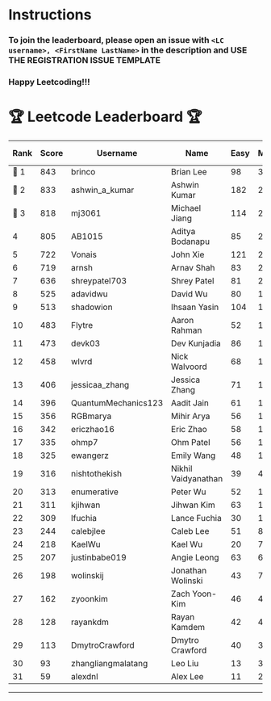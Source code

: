 # Instructions
### To join the leaderboard, please open an issue with `<LC username>, <FirstName LastName>` in the description and USE THE REGISTRATION ISSUE TEMPLATE
### Happy Leetcoding!!!


# 🏆 Leetcode Leaderboard 🏆

| Rank | Score | Username       | Name | Easy | Medium | Hard | Problems Solved |
|------|----------------|-----------------|-------------------|--------------|--------------|--------------|--------------|
| 🥇 1 | 843 | brinco | Brian Lee | 98 | 305 | 45 | 448 |
| 🥈 2 | 833 | ashwin_a_kumar | Ashwin Kumar | 182 | 291 | 23 | 496 |
| 🥉 3 | 818 | mj3061 | Michael Jiang | 114 | 283 | 46 | 443 |
| 4 | 805 | AB1015 | Aditya Bodanapu | 85 | 264 | 64 | 413 |
| 5 | 722 | Vonais | John Xie | 121 | 248 | 35 | 404 |
| 6 | 719 | arnsh | Arnav Shah | 83 | 234 | 56 | 373 |
| 7 | 636 | shreypatel703 | Shrey Patel | 81 | 234 | 29 | 344 |
| 8 | 525 | adavidwu | David Wu | 80 | 167 | 37 | 284 |
| 9 | 513 | shadowion | Ihsaan Yasin | 104 | 173 | 21 | 298 |
| 10 | 483 | Flytre | Aaron Rahman | 52 | 154 | 41 | 247 |
| 11 | 473 | devk03 | Dev Kunjadia | 86 | 177 | 11 | 274 |
| 12 | 458 | wlvrd | Nick Walvoord | 68 | 171 | 16 | 255 |
| 13 | 406 | jessicaa_zhang | Jessica Zhang | 71 | 142 | 17 | 230 |
| 14 | 396 | QuantumMechanics123 | Aadit Jain | 61 | 142 | 17 | 220 |
| 15 | 356 | RGBmarya | Mihir Arya | 56 | 117 | 22 | 195 |
| 16 | 342 | ericzhao16 | Eric Zhao | 58 | 127 | 10 | 195 |
| 17 | 335 | ohmp7 | Ohm Patel | 56 | 123 | 11 | 190 |
| 18 | 325 | ewangerz | Emily Wang | 48 | 110 | 19 | 177 |
| 19 | 316 | nishtothekish | Nikhil Vaidyanathan | 39 | 41 | 65 | 145 |
| 20 | 313 | enumerative | Peter Wu | 52 | 111 | 13 | 176 |
| 21 | 311 | kjihwan | Jihwan Kim | 63 | 103 | 14 | 180 |
| 22 | 309 | lfuchia | Lance Fuchia | 30 | 129 | 7 | 166 |
| 23 | 244 | calebjlee | Caleb Lee | 51 | 83 | 9 | 143 |
| 24 | 218 | KaelWu | Kael Wu | 20 | 78 | 14 | 112 |
| 25 | 207 | justinbabe019 | Angie Leong | 63 | 66 | 4 | 133 |
| 26 | 198 | wolinskij | Jonathan Wolinski | 43 | 73 | 3 | 119 |
| 27 | 162 | zyoonkim | Zach Yoon-Kim | 46 | 49 | 6 | 101 |
| 28 | 128 | rayankdm | Rayan Kamdem | 42 | 40 | 2 | 84 |
| 29 | 113 | DmytroCrawford | Dmytro Crawford | 40 | 35 | 1 | 76 |
| 30 | 93 | zhangliangmalatang | Leo Liu | 13 | 37 | 2 | 52 |
| 31 | 59 | alexdnl | Alex Lee | 11 | 24 | 0 | 35 |
---